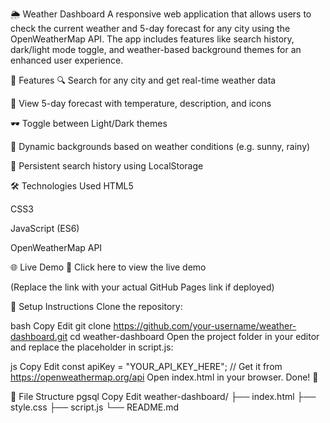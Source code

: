 🌦️ Weather Dashboard
A responsive web application that allows users to check the current weather and 5-day forecast for any city using the OpenWeatherMap API. The app includes features like search history, dark/light mode toggle, and weather-based background themes for an enhanced user experience.

🚀 Features
🔍 Search for any city and get real-time weather data

📅 View 5-day forecast with temperature, description, and icons

🕶️ Toggle between Light/Dark themes

🌈 Dynamic backgrounds based on weather conditions (e.g. sunny, rainy)

💾 Persistent search history using LocalStorage

🛠️ Technologies Used
HTML5

CSS3

JavaScript (ES6)

OpenWeatherMap API


🌐 Live Demo
🔗 Click here to view the live demo

(Replace the link with your actual GitHub Pages link if deployed)

🔧 Setup Instructions
Clone the repository:

bash
Copy
Edit
git clone https://github.com/your-username/weather-dashboard.git
cd weather-dashboard
Open the project folder in your editor and replace the placeholder in script.js:

js
Copy
Edit
const apiKey = "YOUR_API_KEY_HERE"; // Get it from https://openweathermap.org/api
Open index.html in your browser. Done! 🎉

📁 File Structure
pgsql
Copy
Edit
weather-dashboard/
├── index.html
├── style.css
├── script.js
└── README.md


